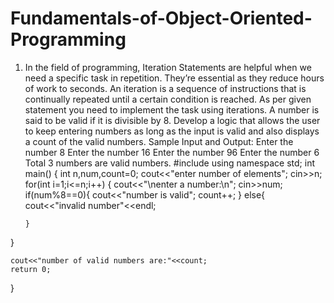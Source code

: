 # Fundamentals-of-Object-Oriented-Programming
1.	In the field of programming, Iteration Statements are helpful when we need a specific task in repetition. They’re essential as they reduce hours of work to seconds. An iteration is a sequence of instructions that is continually repeated until a certain condition is reached. As per given statement you need to implement the task using iterations. 
A number is said to be valid if it is divisible by 8. Develop a logic that allows the user to keep entering numbers as long as the input is valid and also displays a count of the valid numbers. 
Sample Input and Output:
Enter the number
8
Enter the number
16
Enter the number
96
Enter the number
6
Total 3 numbers are valid numbers. 
#include<iostream>
using namespace std;
int main()
{
	int n,num,count=0;
	cout<<"enter number of elements";
	cin>>n;
	for(int i=1;i<=n;i++)
	{
		cout<<"\nenter a number:\n";
		cin>>num;
		if(num%8==0){
			cout<<"number is valid";
			count++;
		}
		else{
			cout<<"invalid number"<<endl;
			
		}
 }
	
	cout<<"number of valid numbers are:"<<count;
	return 0;
}

